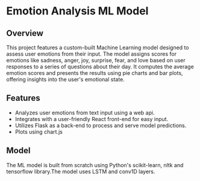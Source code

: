 # Emotion Analysis ML Model

## Overview

This project features a custom-built Machine Learning model designed to assess user emotions from their input. The model assigns scores for emotions like sadness, anger, joy, surprise, fear, and love based on user responses to a series of questions about their day. It computes the average emotion scores and presents the results using pie charts and bar plots, offering insights into the user's emotional state.

## Features

- Analyzes user emotions from text input using a web api.
- Integrates with a user-friendly React front-end for easy input.
- Utilizes Flask as a back-end to process and serve model predictions.
- Plots using chart.js

## Model

The ML model is built from scratch using Python's scikit-learn, nltk and tensorflow library.The model uses LSTM and conv1D layers.
